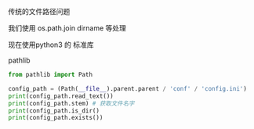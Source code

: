 传统的文件路径问题

我们使用 os.path.join dirname 等处理


现在使用python3 的 标准库

pathlib

```python
from pathlib import Path

config_path = (Path(__file__).parent.parent / 'conf' / 'config.ini')
print(config_path.read_text())
print(config_path.stem) # 获取文件名字
print(config_path.is_dir()
print(config_path.exists())
```